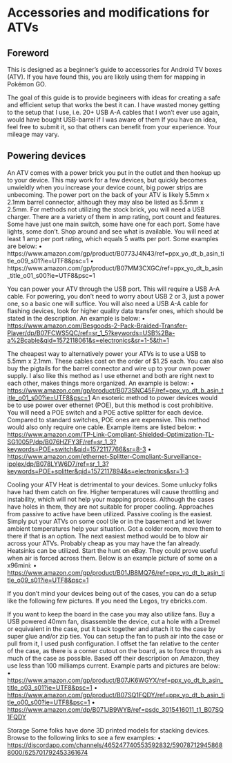 <html>
  <body>
    <h1>Accessories and modifications for ATVs</h1>

<h2>Foreword</h2>
<p>This is designed as a beginner’s guide to accessories for Android TV boxes (ATV).  If you have found this, you are likely using them for mapping in Pokémon GO.</p>
The goal of this guide is to provide begineers with ideas for creating a safe and efficient setup that works the best it can.  I have wasted money getting to the setup that I use, i.e. 20+ USB A-A cables that I won’t ever use again, would have bought USB-barrel if I was aware of them  If you have an idea, feel free to submit it, so that others can benefit from your experience.  Your mileage may vary.
<h2>Powering devices</h2>
An ATV comes with a power brick you put in the outlet and then hookup up to your device.  This may work for a few devices, but quickly becomes unwieldly when you increase your device count, big power strips are unbecoming.  The power port on the back of your ATV is likely 5.5mm x 2.1mm barrel connector, although they may also be listed as 5.5mm x 2.5mm.
For methods not utilizing the stock brick, you will need a USB charger.  There are a variety of them in amp rating, port count and features.  Some have just one main switch, some have one for each port.  Some have lights, some don’t.  Shop around and see what is available.  You will need at least 1 amp per port rating, which equals 5 watts per port.  Some examples are below:
•	https://www.amazon.com/gp/product/B0773J4N43/ref=ppx_yo_dt_b_asin_title_o09_s01?ie=UTF8&psc=1
•	https://www.amazon.com/gp/product/B07MM3CXGC/ref=ppx_yo_dt_b_asin_title_o01_s00?ie=UTF8&psc=1

You can power your ATV through the USB port.  This will require a USB A-A cable.  For powering, you don’t need to worry about USB 2 or 3, just a power one, so a basic one will suffice.  You will also need a USB A-A cable for flashing devices, look for higher quality data transfer ones, which should be stated in the description.  An example is below:
•	https://www.amazon.com/Besgoods-2-Pack-Braided-Transfer-Player/dp/B07FCWS5QC/ref=sr_1_5?keywords=USB%2Ba-a%2Bcable&qid=1572118061&s=electronics&sr=1-5&th=1

The cheapest way to alternatively power your ATVs is to use a USB to 5.5mm x 2.1mm.  These cables cost on the order of $1.25 each.  You can also buy the pigtails for the barrel connector and wire up to your own power supply.  I also like this method as I use ethernet and both are right next to each other, makes things more organized.  An example is below:
•	https://www.amazon.com/gp/product/B073SNC45F/ref=ppx_yo_dt_b_asin_title_o01_s00?ie=UTF8&psc=1
An esoteric method to power devices would be to use power over ethernet (POE), but this method is cost prohibitive.  You will need a POE switch and a POE active splitter for each device.  Compared to standard switches, POE ones are expensive.  This method would also only require one cable.  Example items are listed below:
•	https://www.amazon.com/TP-Link-Compliant-Shielded-Optimization-TL-SG1005P/dp/B076HZFY3F/ref=sr_1_3?keywords=POE+switch&qid=1572117766&sr=8-3
•	https://www.amazon.com/ethernet-Splitter-Compliant-Surveillance-ipolex/dp/B078LYW6D7/ref=sr_1_3?keywords=POE+splitter&qid=1572117894&s=electronics&sr=1-3

Cooling your ATV
Heat is detrimental to your devices.  Some unlucky folks have had them catch on fire.  Higher temperatures will cause throttling and instability, which will not help your mapping process.  Although the cases have holes in them, they are not suitable for proper cooling.  Approaches from passive to active have been utilized.
Passive cooling is the easiest.  Simply put your ATVs on some cool tile or in the basement and let lower ambient temperatures help your situation.  Got a colder room, move them to there if that is an option.
The next easiest method would be to blow air across your ATVs.  Probably cheap as you may have the fan already.
Heatsinks can be utilized.  Start the hunt on eBay.  They could prove useful when air is forced across them.  Below is an example picture of some on a x96mini:
•	https://www.amazon.com/gp/product/B01JB8MQ76/ref=ppx_yo_dt_b_asin_title_o09_s01?ie=UTF8&psc=1

If you don’t mind your devices being out of the cases, you can do a setup like the following few pictures.  If you need the Legos, try ebricks.com.



If you want to keep the board in the case you may also utilize fans.  Buy a USB powered 40mm fan, disassemble the device, cut a hole with a Dremel or equivalent in the case, put it back together and attach it to the case by super glue and/or zip ties.  You can setup the fan to push air into the case or pull from it, I used push configuration.  I offset the fan relative to the center of the case, as there is a corner cutout on the board, as to force through as much of the case as possible.  Based off their description on Amazon, they use less than 100 milliamps current.  Example parts and pictures are below:
•	https://www.amazon.com/gp/product/B07JK6WGYX/ref=ppx_yo_dt_b_asin_title_o03_s01?ie=UTF8&psc=1
•	https://www.amazon.com/gp/product/B07SQ1FQDY/ref=ppx_yo_dt_b_asin_title_o00_s00?ie=UTF8&psc=1
•	https://www.amazon.com/dp/B071JB9WYB/ref=psdc_3015416011_t1_B07SQ1FQDY






Storage
Some folks have done 3D printed models for stacking devices.  Browse to the following links to see a few examples:
•	https://discordapp.com/channels/465247740553592832/590787129458688000/625701792453361674
</body>
</html>
